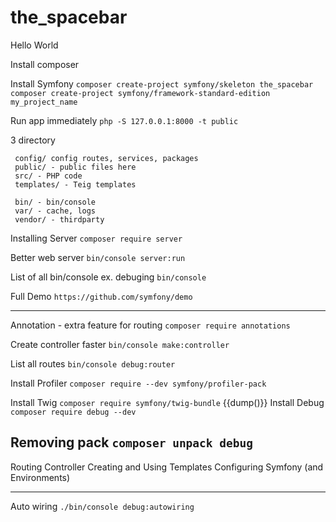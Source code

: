 # the_spacebar
Hello World

Install composer

Install Symfony
`composer create-project symfony/skeleton the_spacebar`
`composer create-project symfony/framework-standard-edition my_project_name`

Run app immediately
`php -S 127.0.0.1:8000 -t public`

3 directory
```
 config/ config routes, services, packages
 public/ - public files here
 src/ - PHP code
 templates/ - Teig templates
 
 bin/ - bin/console
 var/ - cache, logs
 vendor/ - thirdparty
 ```

Installing Server
`composer require server`

Better web server
`bin/console server:run`

List of all bin/console ex. debuging
`bin/console`

Full Demo
`https://github.com/symfony/demo`

----------------------

Annotation - extra feature for routing
`composer require annotations`

Create controller faster
`bin/console make:controller`

List all routes
`bin/console debug:router`

Install Profiler
`composer require --dev symfony/profiler-pack`

Install Twig
`composer require symfony/twig-bundle`
	{{dump()}}
Install Debug
`composer require debug --dev`

Removing pack
`composer unpack debug`
----------------------

Routing
Controller
Creating and Using Templates
Configuring Symfony (and Environments)

----------------------
Auto wiring
`./bin/console debug:autowiring`